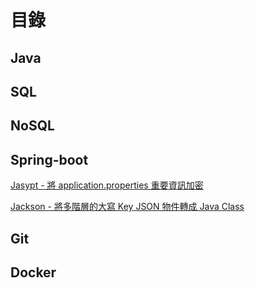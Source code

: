 # 目錄

## Java

## SQL

## NoSQL

## Spring-boot

[Jasypt - 將 application.properties 重要資訊加密](./Encode/spring-boot-Jasypt/README.md)

[Jackson - 將多階層的大寫 Key JSON 物件轉成 Java Class](./Json/jacksonDemo/README.md)

## Git

## Docker
